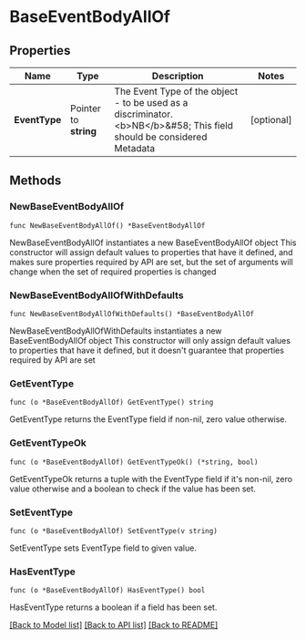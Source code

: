 # BaseEventBodyAllOf

## Properties

Name | Type | Description | Notes
------------ | ------------- | ------------- | -------------
**EventType** | Pointer to **string** | The Event Type of the object - to be used as a discriminator. &lt;b&gt;NB&lt;/b&gt;&amp;#58; This field should be considered Metadata | [optional] 

## Methods

### NewBaseEventBodyAllOf

`func NewBaseEventBodyAllOf() *BaseEventBodyAllOf`

NewBaseEventBodyAllOf instantiates a new BaseEventBodyAllOf object
This constructor will assign default values to properties that have it defined,
and makes sure properties required by API are set, but the set of arguments
will change when the set of required properties is changed

### NewBaseEventBodyAllOfWithDefaults

`func NewBaseEventBodyAllOfWithDefaults() *BaseEventBodyAllOf`

NewBaseEventBodyAllOfWithDefaults instantiates a new BaseEventBodyAllOf object
This constructor will only assign default values to properties that have it defined,
but it doesn't guarantee that properties required by API are set

### GetEventType

`func (o *BaseEventBodyAllOf) GetEventType() string`

GetEventType returns the EventType field if non-nil, zero value otherwise.

### GetEventTypeOk

`func (o *BaseEventBodyAllOf) GetEventTypeOk() (*string, bool)`

GetEventTypeOk returns a tuple with the EventType field if it's non-nil, zero value otherwise
and a boolean to check if the value has been set.

### SetEventType

`func (o *BaseEventBodyAllOf) SetEventType(v string)`

SetEventType sets EventType field to given value.

### HasEventType

`func (o *BaseEventBodyAllOf) HasEventType() bool`

HasEventType returns a boolean if a field has been set.


[[Back to Model list]](../README.md#documentation-for-models) [[Back to API list]](../README.md#documentation-for-api-endpoints) [[Back to README]](../README.md)


